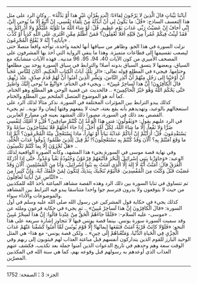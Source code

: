 ------------------------------------------------------------------------

آياتُنا بَيِّناتٍ قالَ الَّذِينَ لا يَرْجُونَ لِقاءَنَا: ائْتِ بِقُرْآنٍ غَيْرِ هذا أَوْ بَدِّلْهُ» ..
وكان الرد على مثل هذا التعسف الساذج: «قُلْ: ما يَكُونُ لِي أَنْ أُبَدِّلَهُ مِنْ تِلْقاءِ
نَفْسِي، إِنْ أَتَّبِعُ إِلَّا ما يُوحى إِلَيَّ، إِنِّي أَخافُ إِنْ عَصَيْتُ رَبِّي عَذابَ يَوْمٍ عَظِيمٍ. قُلْ:
لَوْ شاءَ اللَّهُ ما تَلَوْتُهُ عَلَيْكُمْ وَلا أَدْراكُمْ بِهِ، فَقَدْ لَبِثْتُ فِيكُمْ عُمُراً مِنْ قَبْلِهِ
أَفَلا تَعْقِلُونَ؟ فَمَنْ أَظْلَمُ مِمَّنِ افْتَرى عَلَى اللَّهِ كَذِباً أَوْ كَذَّبَ بِآياتِهِ؟ إِنَّهُ لا يُفْلِحُ
الْمُجْرِمُونَ» .  
نزلت السورة في هذا الجو. وظاهر من سياقها أنها لحمة واحدة، تواجه واقعا
متصلا حتى ليصعب تقسيمها إلى قطاعات متميزة. وهذا ما ينفي الرواية التي أخذ
بها المشرفون على المصحف الأميري من كون الآيات 40، 94، 95، 96 مدنية..
فهذه الآيات متشابكة مع السياق، وبعضها لا يتسق السياق بدونه أصلا!
والترابط في سياق السورة يوحد بين مطلعها وختامها. فيجيء في المطلع قوله
تعالى: «الر تِلْكَ آياتُ الْكِتابِ الْحَكِيمِ. أَكانَ لِلنَّاسِ عَجَباً أَنْ أَوْحَيْنا إِلى رَجُلٍ
مِنْهُمْ أَنْ أَنْذِرِ النَّاسَ، وَبَشِّرِ الَّذِينَ آمَنُوا أَنَّ لَهُمْ قَدَمَ صِدْقٍ، عِنْدَ رَبِّهِمْ، قالَ
الْكافِرُونَ! إِنَّ هذا لَساحِرٌ مُبِينٌ» .. ويجيء في الختام: «وَاتَّبِعْ ما يُوحى إِلَيْكَ
وَاصْبِرْ حَتَّى يَحْكُمَ اللَّهُ وَهُوَ خَيْرُ الْحاكِمِينَ» .. فالحديث عن قضية الوحي هو المطلع
وهو الختام. كما أنه هو الموضوع المتصل الملتحم بين المطلع والختام.  
كذلك يبدو الترابط بين المؤثرات المختلفة في السورة. نذكر مثالا لذلك الرد
على استعجالهم بالوعيد، وتهديدهم بأنه يقع بغتة، حيث لا ينفعهم وقتها إيمان
ولا توبة.. ثم يجيء القصص بعد ذلك في السورة، مصورا ذلك المشهد بعينه في
مصارع الغابرين.  
في الرد عليهم يقول: «وَيَقُولُونَ: مَتى هذَا الْوَعْدُ إِنْ كُنْتُمْ صادِقِينَ؟ قُلْ: لا أَمْلِكُ
لِنَفْسِي ضَرًّا وَلا نَفْعاً، إِلَّا ما شاءَ اللَّهُ، لِكُلِّ أُمَّةٍ أَجَلٌ، إِذا جاءَ أَجَلُهُمْ فَلا
يَسْتَأْخِرُونَ ساعَةً وَلا يَسْتَقْدِمُونَ. قُلْ: أَرَأَيْتُمْ إِنْ أَتاكُمْ عَذابُهُ بَياتاً أَوْ نَهاراً،
ماذا يَسْتَعْجِلُ مِنْهُ الْمُجْرِمُونَ؟ أَثُمَّ إِذا ما وَقَعَ آمَنْتُمْ بِهِ؟ آلْآنَ وَقَدْ كُنْتُمْ بِهِ
تَسْتَعْجِلُونَ؟! ثُمَّ قِيلَ لِلَّذِينَ ظَلَمُوا: ذُوقُوا عَذابَ الْخُلْدِ، هَلْ تُجْزَوْنَ إِلَّا بِما كُنْتُمْ
تَكْسِبُونَ» ..  
وفي نهاية قصة موسى في السورة يجيء هذا المشهد، وكأنه الصورة الواقعية لذلك
الوعيد: «وَجاوَزْنا بِبَنِي إِسْرائِيلَ الْبَحْرَ فَأَتْبَعَهُمْ فِرْعَوْنُ وَجُنُودُهُ بَغْياً وَعَدْواً، حَتَّى
إِذا أَدْرَكَهُ الْغَرَقُ قالَ: آمَنْتُ أَنَّهُ لا إِلهَ إِلَّا الَّذِي آمَنَتْ بِهِ بَنُوا إِسْرائِيلَ، وَأَنَا
مِنَ الْمُسْلِمِينَ. آلْآنَ وَقَدْ عَصَيْتَ قَبْلُ وَكُنْتَ مِنَ الْمُفْسِدِينَ. فَالْيَوْمَ نُنَجِّيكَ بِبَدَنِكَ
لِتَكُونَ لِمَنْ خَلْفَكَ آيَةً، وَإِنَّ كَثِيراً مِنَ النَّاسِ عَنْ آياتِنا لَغافِلُونَ» ..  
ثم تتساوق في ثنايا السورة بين ذلك الرد وهذه القصة مشاهد المباغتة بأخذ
الله للمكذبين من حيث لا يتوقعون ولا يدرون فترسم جوا واحدا متناسقا يبدو
فيه الترابط بين المشاهد والموضوعات والأداء سواء.  
كذلك يجيء في حكاية قول المشركين عن رسول الله صلى الله عليه وسلم في أول
السورة: «قالَ الْكافِرُونَ إِنَّ هذا لَساحِرٌ مُبِينٌ» .. ثم يجيء في حكاية فرعون وملئه
عن موسى- عليه السلام-: «فَلَمَّا جاءَهُمُ الْحَقُّ مِنْ عِنْدِنا قالُوا: إِنَّ هذا لَسِحْرٌ
مُبِينٌ» ..  
وقد سميت السورة سورة يونس. بينما قصة يونس فيها لا تتجاوز إشارة سريعة على
هذا النحو: «فَلَوْلا كانَتْ قَرْيَةٌ آمَنَتْ فَنَفَعَها إِيمانُها! إِلَّا قَوْمَ يُونُسَ لَمَّا آمَنُوا
كَشَفْنا عَنْهُمْ عَذابَ الْخِزْيِ فِي الْحَياةِ الدُّنْيا، وَمَتَّعْناهُمْ إِلى حِينٍ» .. ولكن قصة
يونس- مع هذا- هي المثل الوحيد البارز للقوم الذين يتداركون أنفسهم قبل
مباغتة العذاب لهم فيثوبون إلى ربهم وفي الوقت سعة وهم وحدهم في تاريخ
الدعوات الذين آمنوا جملة بعد تكذيب، فكشف عنهم العذاب الذي أوعدهم به
رسولهم قبل وقوعه بهم، كما هي سنة الله في المكذبين المصرّين.

------------------------------------------------------------------------

الجزء: 3 ¦ الصفحة: 1752
